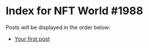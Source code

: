 # Index for NFT World #1988
Posts will be displayed in the order below:

- [Your first post](./001-first.md)

